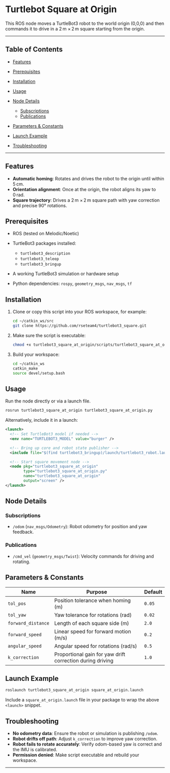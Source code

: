 # Turtlebot Square at Origin

This ROS node moves a TurtleBot3 robot to the world origin (0,0,0) and then commands it to drive in a 2 m × 2 m square starting from the origin.

---

## Table of Contents

* [Features](#features)
* [Prerequisites](#prerequisites)
* [Installation](#installation)
* [Usage](#usage)
* [Node Details](#node-details)

  * [Subscriptions](#subscriptions)
  * [Publications](#publications)
* [Parameters & Constants](#parameters--constants)
* [Launch Example](#launch-example)
* [Troubleshooting](#troubleshooting)

---

## Features

* **Automatic homing**: Rotates and drives the robot to the origin until within 5 cm.
* **Orientation alignment**: Once at the origin, the robot aligns its yaw to 0 rad.
* **Square trajectory**: Drives a 2 m × 2 m square path with yaw correction and precise 90° rotations.

## Prerequisites

* ROS (tested on Melodic/Noetic)
* TurtleBot3 packages installed:

  * `turtlebot3_description`
  * `turtlebot3_teleop`
  * `turtlebot3_bringup`
* A working TurtleBot3 simulation or hardware setup
* Python dependencies: `rospy`, `geometry_msgs`, `nav_msgs`, `tf`

## Installation

1. Clone or copy this script into your ROS workspace, for example:

   ```bash
   cd ~/catkin_ws/src
   git clone https://github.com/rseteam4/turtlebot3_square.git
   ```
2. Make sure the script is executable:

   ```bash
   chmod +x turtlebot3_square_at_origin/scripts/turtlebot3_square_at_origin.py
   ```
3. Build your workspace:

   ```bash
   cd ~/catkin_ws
   catkin_make
   source devel/setup.bash
   ```

## Usage

Run the node directly or via a launch file.

```bash
rosrun turtlebot3_square_at_origin turtlebot3_square_at_origin.py
```

Alternatively, include it in a launch:

```xml
<launch>
  <!-- Set TurtleBot3 model if needed -->
  <env name="TURTLEBOT3_MODEL" value="burger" />

  <!-- Bring up core and robot state publisher -->
  <include file="$(find turtlebot3_bringup)/launch/turtlebot3_robot.launch" />

  <!-- Start square movement node -->
  <node pkg="turtlebot3_square_at_origin"
        type="turtlebot3_square_at_origin.py"
        name="turtlebot3_square_at_origin"
        output="screen" />
</launch>
```

## Node Details

### Subscriptions

* `/odom` (`nav_msgs/Odometry`): Robot odometry for position and yaw feedback.

### Publications

* `/cmd_vel` (`geometry_msgs/Twist`): Velocity commands for driving and rotating.

## Parameters & Constants

| Name               | Purpose                                                   | Default |
| ------------------ | --------------------------------------------------------- | ------- |
| `tol_pos`          | Position tolerance when homing (m)                        | `0.05`  |
| `tol_yaw`          | Yaw tolerance for rotations (rad)                         | `0.02`  |
| `forward_distance` | Length of each square side (m)                            | `2.0`   |
| `forward_speed`    | Linear speed for forward motion (m/s)                     | `0.2`   |
| `angular_speed`    | Angular speed for rotations (rad/s)                       | `0.5`   |
| `k_correction`     | Proportional gain for yaw drift correction during driving | `1.0`   |

## Launch Example

```bash
roslaunch turtlebot3_square_at_origin square_at_origin.launch
```

Include a `square_at_origin.launch` file in your package to wrap the above `<launch>` snippet.

## Troubleshooting

* **No odometry data**: Ensure the robot or simulation is publishing `/odom`.
* **Robot drifts off path**: Adjust `k_correction` to improve yaw correction.
* **Robot fails to rotate accurately**: Verify odom-based yaw is correct and the IMU is calibrated.
* **Permission denied**: Make script executable and rebuild your workspace.

---


